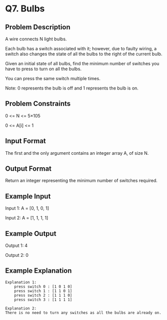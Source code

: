 # Q7. Bulbs
## Problem Description
A wire connects N light bulbs.

Each bulb has a switch associated with it; however, due to faulty wiring, a switch also changes the state of all the bulbs to the right of the current bulb.

Given an initial state of all bulbs, find the minimum number of switches you have to press to turn on all the bulbs.

You can press the same switch multiple times.

Note: 0 represents the bulb is off and 1 represents the bulb is on.



## Problem Constraints
0 <= N <= 5×105

0 <= A[i] <= 1



## Input Format
The first and the only argument contains an integer array A, of size N.



## Output Format
Return an integer representing the minimum number of switches required.



## Example Input
Input 1: A = [0, 1, 0, 1]

Input 2: A = [1, 1, 1, 1]


## Example Output
Output 1:
 4

Output 2:
 0


## Example Explanation
    Explanation 1:
        press switch 0 : [1 0 1 0]
        press switch 1 : [1 1 0 1]
        press switch 2 : [1 1 1 0]
        press switch 3 : [1 1 1 1]

    Explanation 2:
    There is no need to turn any switches as all the bulbs are already on.
